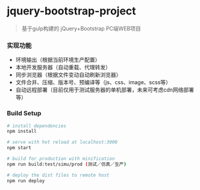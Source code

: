 # jquery-bootstrap-project
>基于gulp构建的 jQuery+Bootstrap PC端WEB项目

### 实现功能
- 环境输出（根据当前环境生产配置）
- 本地开发服务器（自动重载、代理转发）
- 同步浏览器（根据文件变动自动刷新浏览器）
- 文件合并、压缩、版本号、预编译等（js、css、image、scss等）
- 自动远程部署（目前仅用于测试服务器的单机部署，未来可考虑cdn网络部署等）

### Build Setup

``` bash
# install dependencies
npm install

# serve with hot reload at localhost:3000
npm start

# build for production with minification
npm run build:test/simu/prod (测试／仿真／生产)

# deploy the dist files to remote host
npm run deploy
```
